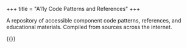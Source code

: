 +++
title = "A11y Code Patterns and References"
+++

A repository of accessible component code patterns, references, and educational materials. Compiled from sources across the internet.

{{<youtube HE2R86EZPMA>}}
